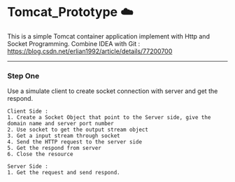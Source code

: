 # Tomcat_Prototype :cloud:
This is a simple Tomcat container application implement with Http and Socket Programming.
Combine IDEA with Git : https://blog.csdn.net/erlian1992/article/details/77200700
***
### Step One 
Use a simulate client to create socket connection with server and get the respond.

    Client Side :
    1. Create a Socket Object that point to the Server side, give the domain name and server port number
    2. Use socket to get the output stream object
    3. Get a input stream through socket
    4. Send the HTTP request to the server side
    5. Get the respond from server
    6. Close the resource
    
    Server Side :
    1. Get the request and send respond.

